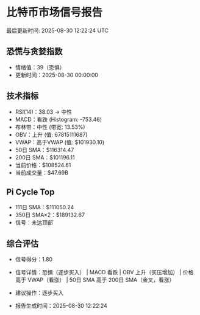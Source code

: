 # 比特币市场信号报告

最后更新时间: 2025-08-30 12:22:24 UTC

## 恐慌与贪婪指数
- 情绪值：39（恐惧）
- 更新时间：2025-08-30 00:00:00

## 技术指标
- RSI(14)：38.03 → 中性
- MACD：看跌 (Histogram: -753.46)
- 布林带：中性 (带宽: 13.53%)
- OBV：上升 (值: 67815111687)
- VWAP：高于VWAP (值: $101930.10)
- 50日 SMA：$116314.47
- 200日 SMA：$101196.11
- 当前价格：$108524.61
- 当前成交量：$47.69B

## Pi Cycle Top
- 111日 SMA：$111050.24
- 350日 SMA×2：$189132.67
- 信号：未达顶部

## 综合评估
- 信号得分：1.80
- 信号详情：恐惧（逐步买入） | MACD 看跌 | OBV 上升（买压增加） | 价格高于 VWAP（看涨） | 50日 SMA 高于 200日 SMA（金叉，看涨）
- 建议操作：逐步买入

- 报告生成时间：2025-08-30 12:22:24